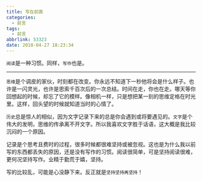 ```yaml
---
title: 写在前面
categories:
  - 前言
tags:
  - 前言
abbrlink: 53323
date: 2018-04-27 18:23:34
---
```


`阅读`是一种习惯。同样，`写作`也是。

***

`思维`是个调皮的家伙，时刻都在改变。你永远不知道下一秒他将会是什么样子。也许是一闪灵光，也许是思索千百次后的一次总结。时间在走，你也在走。哪天等你回想起的时候，却忘了它的模样。像相机一样，只是想把某一刻的思维定格在时光里。这样，回头望的时候就知道当时的心情了。

`历史`总是惊人的相似，因为文字记录下来的总是你会遇到或将要遇见的。`文字`是个伟大的发明，思维的传承离不开文字。所以我喜欢文字胜于话语，这大概是我比较沉闷的一个原因。

记录是个思考且费时的过程，很多时候都很难坚持或被忽视。这也是为什么我以前写的东西都丢失的原因，还是没有写作的习惯。阅读很简单，可是坚持阅读很难，更何况坚持写作。业精于勤荒于嬉，坚持。

写的比较乱，可能是心没静下来。反正就是`坚持坚持再坚持`！